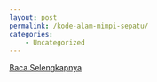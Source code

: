 ```yaml
---
layout: post
permalink: /kode-alam-mimpi-sepatu/
categories:
    - Uncategorized
---
```


[Baca Selengkapnya](/09)